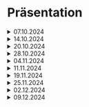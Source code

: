 # Präsentation

<details>
<summary markdown="span">07.10.2024</summary>

### Ort, Datum, Zeit

Gebäude 41 Haus 400 Raum 2417, 07.10.2024, 10:00 - 11:15 Uhr

### Teilnehmer

- Bauer Lukas @j23b0233
- Beck Cedric @j23b0826
- Brennförderer Timo @j23b0724
- Feyer Benjamin @j23f0712
- Fleischer Hanno @j23f0779
- Grigencha Daniel @j23g0274
- Koppe Felix @fkoppe

## Was haben wir die vergangene Woche gemacht:

- mit dem Projekt vertraut gemacht
- in das Wiki eingelesen
- in die JMonkey Engine eingelesen und erste Funktionalitäten implementiert

### Aufgabe 07

- Einarbeitung in mockito
    - Verwendung um mock-Objekte zu erstellen, um die Funktionalität von Klassen zu testen (Schwerpunkt: Testen von
      graphischen Benutzeroberflächen)
- Erläuterung des Tests in der Klasse `BattleState` und `ShipMap`

### Aufgabe 08

- Erläuterung der serverseitigen Überprüfung in der `ServerGameLogic`
- mit Bezug auf den erstellten Code:
    - in der Methode `checkMap()`
    - in der Methode `collidesWith()` (gegeben im `BattleShip`)
- clientseitigen Überprüfung im `EditorState`
- genauere Analyse der Lösung von Beck (Anzahl der Schiffe in der Klasse `ServerGameLogic`)

### Aufgabe 09

- Modelle für verbleibende Schiffstypen in der Klasse `SeaSynchronizer` hinzugefügt (gem. Aufgabenstellung)
- Konvertieren der Modelle in `.j3o` Dateien

### Aufgabe 10

- Integration von Hintergrundmusik (eigene Klasse `BackgroundMusic` erstellt, gem. Aufgabenstellung)

### Aufgabe 11

- mit dem Client einen Server erstellen (siehe Konstruktor der Klasse `BattleShipServer`)
- Erläuterung der Methode `connect()`, damit der Client einen Server hostet (siehe Klasse `BattleShipServer`)

### Aufgabe 12

- Überarbeitung der Effekte mit Erläuterung der Funktionalität (siehe `EffectHandler` und Bezug zur Methode
  `createHitEffekt`)
- Sinken der Schiffe mit der Methode `controllUpdate()`

## Anmerkungen vom Betreuer:

- Vermeidung von redundantem Code
- MVC Pattern (Modell unabhängig, von View und Controller)
- zu Aufgabe 10:
    - Features die nicht gefordert waren:
        - Checkbox für Effekte
        - Methode `toggleMusic()` mit den einzelnen States
        - Methode `setVolume()` mit Erläuterung der Funktionalität für die Gesamtlautstärke
        - Methode `changeMusic()` mit Erläuterung der Funktionalität für unterschiedliche Hintergrundmusik abhängig vom
          aktuellen `gameState`
- Verwendung unseres Wikis gem. dem BeispielWiki
- erstes Gruppentreffen Protokoll hat gepasst
- Protokolle immer führen und sorgfältig anlegen
- Rendern von Modellen aufgrund von Erfahrungen des letzten ProgProj

## Was werden wir diese Woche machen:

- Einführungsaufgabe abschließen (bis inkl. Aufgabe 13)
- Lukas Bauer (@j23b0233): Exception von Aufgabe 11 beheben und GUI überarbeiten

## Was hat uns an der Arbeit gehindert:

- Starten des Single Modes (Lukas Bauer @j23b0233 hat versucht seinen eigenen Single Mode zu implementieren)
- Konvertierung der Modelle in `.j3o` Dateien
- Verhältnismäßig wenig Zeit

</details>

<details>
<summary markdown="span">14.10.2024</summary>

### Ort, Datum, Zeit

Gebäude 41 Haus 400 Raum 2417, 07.10.2024, 10:00 - 11:15 Uhr

### Teilnehmer

- Bauer Lukas @j23b0233
- Beck Cedric @j23b0826
- Brennförderer Timo @j23b0724
- Feyer Benjamin @j23f0712
- Fleischer Hanno @j23f0779
- Grigencha Daniel @j23g0274
- Koppe Felix @fkoppe

## Was haben wir die vergangene Woche gemacht:

- Einarbeitungsaufgabe komplettiert

## Was werden wir diese Woche machen:

- Mit der Analysephase beginnen

## Was hat uns an der Arbeit gehindert:

- Aufgabe 13 umfangreicher als erwartet
- Verständnisprobleme der Aufgabenstellung
- DrawIO Einarbeitung

## Präsentation

### Aufgabe 10

- Aufgabenstellung Musik hinzufügen

Klasse `GameSound`
- Methoden: `VolumeSlider()`
- - Implementierung VolumeSlider 

Anmerkung Betreuer: Slider Probleme bei zwei Clients da der Slider auf den Wert des anderen gesetzt wird

### Aufgabe 11

- Aufgabenstellung Server aus Client hosten

Klasse `Networkdialog`
- mit den Änderungen zur Implementierung des features

### Aufgabe 12

- Aufgabenstellung einfügen von Parikeleffekten

Klasse `EffectHandler`
- Methode: `createFire()`
- - Ist für Parikeleffete von Feuer verantwortlich

Klasse `Seasynchronizer`

geänderte bzw. überarbeite funktionen für die Implementierung der Aufgabe
- Methode: `ShipControll()`
- Methode: `handleSinking()`
- Methode: `handleHit()`
- Methode: `hit()`

Anmerkung Betreuer: Schiff wird zu früh entfernt

### Aufgabe 13

- Aufgabenstellung einfügen und Animation von 2D sowie 3D Objekten

Vorstellung folgender Diagramme:

- BPMN Diagramm
- Client Statediagramm
- Server Statediagramm
- Klassendiagramm

Neu hinzugefügte Klasse `Shell` 
- Methode: `move()`
- - ist für die Flugbahn des projectils verantwortlich
- Methode: `updatePosition()`
- - synchronisiert die Shell bei beiden Clients

Anmerkung Betreuer:
Klasse `ShellControll`
- Methode `controllUpdate()`
- - Warum die controllUpdate Funktion bei Feyer Benjamin Feyer Benjamin @j23f0712 nicht überschrieben wurde

- - Antwort: Kein näherer grund

### Vorführung der Anwendungen

Grigencha Daniel @j23g0274
- Exception bei Einschlag einer Shell

Bauer Lukas @j23b0233
- Modell von 2er Schiff zu groß
- Kreative Implementierung der Aufgabe 13

Feyer Benjamin @j23f0712
- Anmerkung Betreuer: Fehlerhafter Aufprall Soundeffekt
- Problem wurde behoben

### Punkte Betreuer

- IntelliJ Shortcut zum aufräumen von Code
- Kommentare zu Code „durchdenken“

## Probleme die bis Freitag 18.10.2024 16:00 beseitigt werden müssen

- Exception Grigencha Daniel @j23g0274
- Musikregler Beck Cedric @j23b0826
- Schiffsanimation Beck Cedric @j23b0826

# Aufstieg in die Analysephase ist genehmigt

</details>

<details>
<summary markdown="span">20.10.2024</summary>

### Ort, Datum, Zeit

Online, 20.10.2024, 22:50 - 23:50 Uhr

### Teilnehmer

- Bauer Lukas @j23b0233
- Beck Cedric @j23b0826
- Brennförderer Timo @j23b0724
- Feyer Benjamin @j23f0712
- Fleischer Hanno @j23f0779
- Grigencha Daniel @j23g0274
- Koppe Felix @fkoppe

## Was haben wir die Vergangene Woche gemacht:

- Kundenwünsche an die Anwendung aufgenommen
- Artefakte für Analysephase erstellt

## Was werden wir die nächste Woche machen:

- Artefakte verbessern
- Artefakte genauer ausführen
- Punkte des Betreuers umsetzen

## Was ist uns schwergefallen:

- Nichts

## Präsentation

- Vorstellung der Artefakte
  - Erweiterte Aufgabenstellung
  - Use Cases
  - Zustandsdiagramm
    - nur Clientzustandsdiagramm
  - Klassendiagramm
  - Testhandbuch
  - Gestaltungsrichtlinien
    - GUI Mock-up
    - Menü Führung
    - Fonts
  - GUI-Skizzen
  
  - Benutzerhandbuch
  - Glossar

## Punkte Betreuer:
- Benutzerhandbuch
  - Extra Dokument mit Quellen des Handbuchs als separate Liste
  - unpassende Benennung des Anhangs -> umbenennen oder auslagern
  - Kapitel Hinweise (Installation von Bibliotheken)
- Erweiterte Aufgabenstellung
  - Bedingungen Sieg und Niederlage
  - Textpassagen ersetzen durch Auflistung
  - Orientieren am Beispiel Dokument
- Use Cases
  - UC-Player-06
    - Vorbedingung: Hat mindestens eine Figur auf dem Feld
    - Nachbedingung: Figur wird hervorgehoben
  - UC-Game-02
    - Hinweis auf mögliche Use Cases (Gewinner hat andere Anzeige als Verlierer)
  - Gestaltungsrichtlinien
    - Sperate Datei für Quellen
    - Quellen für Abbildungen angeben
  - Testhandbuch
    - Ein Use Case kann mehrere test Cases haben
  - Zustandsdiagramm
    - Genaueres Betrachten Zustand Spiel -> eigenes Diagramm für Statepattern im Statepattern
    - Betrachten Verhalten des Spielers
    - Betrachten PowerUp Karten
    - Anfangszustand und Endzustand Symbole beachten
    - Zustandsdiagramm für Menüführung
  - Wiki
    - Artefakte versionieren
    - Umbenennung des Spiels muss überall durchgeführt werden
  - Hinweis:
    - Artefakte, die in der Designphase erstellt werden müssen mit mehr Details versehen werden

</details>

<details>
<summary markdown="span">28.10.2024</summary>

### Ort, Datum, Zeit

Gebäude 41 Haus 400 Raum 2417, 28.10.2024, 10:00 - 10:45 Uhr

### Teilnehmer

- Bauer Lukas @j23b0233
- Beck Cedric @j23b0826
- Brennförderer Timo @j23b0724
- Feyer Benjamin @j23f0712
- Fleischer Hanno @j23f0779
- Grigencha Daniel @j23g0274
- Koppe Felix @fkoppe

## Was haben wir die vergangene Woche gemacht:

- Bestehende Artefakte überarbeitet/ erweitert
- Neue Artefakte hinzugefügt
- Erste Überlegungen für die Designphase angestellt

## Was werden wir diese Woche machen:

- Mit der Designphase beginnen

## Was hat uns an der Arbeit gehindert:

- UseCases führten zu Missverständnissen

## Präsentation

Zielbestimmungen
- Fließtext sind nun Stichpunkte
- Änderungen erläutert

UseCases
- UseCases erweitert/ überarbeitet

TestCases
- UC-Camera 03

Anmerkung Betreuer:
- Mausrad für Zoom Funktion fehlt

Zustandsdiagramme
- Zustände aufgeteilt
- Vorstellung der Artefakte

Anmerkung Betreuer:
- Artefakt des Baumdiagramms soll aus dem Verzeichnis Zustandsdiagramme entfernt werden
- Eine Verlinkung soll vorhanden sein

Klassendiagramme
- Änderung erläutert

Testhandbuch
- TestCases überarbeitet/ hinzugefügt
  - Ceremony
  - Statistik

Anmerkung Betreuer:
- Änderungen immer aktualisieren

AssetListe
- Welche Assets wir benötigen
- Modelle im Low Poly Style

Anmerkung Betreuer:
- Assets sollen in die Gestaltungsrichtlinien

Gestaltungsrichtlinien
- Quellen hinzugefügt

GUI-Skizzen
- Verbindungsfehler
- Statistik Fenster

Benutzerhandbuch
- JRE/ Libraries hinzugefügt
- Spiel verlassen Button
- Award Ceremony

Anmerkung Betreuer:
- JRE 8 oder höher ist Vorgabe und darauf können wir uns beziehen

Glossar
- Überarbeitet
- Rechtschreibung korrigiert

## Punkte Betreuer:
- Für weitere Präsentationen Schwerpunkte setzen auf die man genauer eingeht

## Punkte Tutor:
- Keine

## Punkte Teamleiter:

Frage:

- Müssen in der Designphase UseCases welche, sich aus Zustandsdiagrammen ableiten bearbeitet werden?

Antwort:
- Ja

## Punkte Gruppe:
- Keine

# Aufstieg in die Designphase ist gewährt

</details>

<details>
<summary markdown="span">04.11.2024</summary>

### Ort, Datum, Zeit

Gebäude 41 Haus 400 Raum 2417, 04.11.2024, 10:00 - 10:40 Uhr

### Teilnehmer

- Bauer Lukas @j23b0233
- Beck Cedric @j23b0826
- Brennförderer Timo @j23b0724
- Feyer Benjamin @j23f0712
- Fleischer Hanno @j23f0779
- Grigencha Daniel @j23g0274
- Koppe Felix @fkoppe

## Was haben wir die vergangene Woche gemacht:

- Analysephase nachgearbeitet
- Designphase begonnen

## Was werden wir nächste Woche machen:

- Artefakte überarbeiten/ erneuern
  - Testhandbuch
  - BPMN

## Präsentation:

- Klassendiagramme
- Paketdiagramme
- Zustandsdiagramme
- Asset Liste
- Use Cases
- Benutzerhandbuch

## Punkte vom Betreuer:
- Zustandsdiagramme
  - Server
    - Rolldice soll genauer erklärt werden
  - Client
    - Settings
      - Audio ist mit Video Settings vertauscht
    - ChoosePiece
      - Für bessere Übersichtlichkeit soll SelectPiece verschoben werden
- Klassendiagramm
  - Controller
    - Generalisierungspfeil muss ein Implementierungspfeil sein
  - Use Cases
    - Auf der jeweiligen Seite vermerken, wo sich die Änderungen befinden
  - AssetListe
    - Mit welchen Tools wurden die Modelle erstellt
      - Mit Blender
- Warum haben wir uns für die Architektur entschieden
  - Um unser Spiel vor "Cheats" der Clients zu schützen
- Wiki Titel ändern -> Man don´t get angry 


## Punkte vom Tutor:
- Frage bezüglich einer Message
  - Wurde geklärt

## Fragen vom Teamleiter:
- Bezüglich des Notenscheins fürs Prog Proj
  - Direkt mit Herrn Minas abklären
  
---

### Terminänderung 

- <del>18.11.2024, 10:00, Gebäude 41 Haus 400 Raum 2417</del>
- 19.11.2024, 12:00, Gebäude 41 Haus 400 Raum 2417

</details>

<details>
<summary markdown="span">11.11.2024</summary>

### Ort, Datum, Zeit

Gebäude 41 Haus 400 Raum 2417, 11.11.2024, 10:00 - 11:10 Uhr

### Teilnehmer

- Bauer Lukas @j23b0233
- Beck Cedric @j23b0826
- Brennförderer Timo @j23b0724
- Feyer Benjamin @j23f0712
- Fleischer Hanno @j23f0779
- Grigencha Daniel @j23g0274
- Koppe Felix @fkoppe

## Was haben wir die vergangene Woche gemacht:
- BPMN Diagramm erstellt
- Paketdiagramm erweitert
- Zustandsdiagramme überarbeitet
- Use Cases über die Zustandsübergänge der Zustandsdiagramme geschrieben
- Testhandbuch über die neuen Use Cases

## Was machen wir nächste Woche:
- Mit der Implementierung beginnen

## Was hat uns an der Arbeit gehindert:
- Wechsel des Teamleiters

## Präsentation:

Klassendiagramme:
- Model
  - Unterschiede zur vorherigen Iteration
  - Erläuterung der States welche wir im Client als auch Server Zustandsautomaten benötigen
- View
  - States und ihre Funktion
  - BoardView
  - GameView
  - GuiView

Paketdiagramme:
- Model ist im Paket von Server und Client

Sequenzdiagramme:
- Schwerpunkt der Präsentation
- Erläuterung anhand der Bewegung von Figuren

Flussdiagramme:
- Bewegungen der Figuren

Zustandsdiagramme:
- Änderungen vorgetragen

Use-Cases:
- 120 neue Use Cases welche sich aus den Zustandsdiagrammen abgeleitet haben

Testhandbuch:
- Test Cases für die 120 neuen Use Cases

Asset Liste:
- Map ist nun Modelliert
- Kartenstapel wurde hinzugefügt
- Wartebereiche befinden sich nun auf der Map

### Punkte Betreuer:
- BPMN Diagramm
  - Diagramm soll bis zum Spielende darstellen
  - Client übernimmt zu viele Aufgaben für die Thin Client Architektur
  - BPMN erstellen welches sich auf Würfeln und "ziehen" bezieht

- Flussdiagramme:
  - Move
    - Endzustand soll abgerundet sein
    - Flussdiagramme vereinheitlichen
    - Pfeile sollen "gerade" sein

- MessageList ins Wiki einpflegen

- Klassendiagramme:
  - Hinweis: Durch die Implementierung ergeben sich Änderungen in den jeweiligen Artefakten
  - Getter und Setter können in den Artefakten weggelassen werden

- Sequenzdiagramme:
  - "Die Pfeile" nummerieren
  - TryMove Pfeil von Objekt muss auf den Lebensbalken verweisen
  - Beschreibungen hinzufügen
  - Letzte Rückgabe muss gestrichelt dargestellt werden
  - Die Größe der Lebensbalken passt nicht muss überarbeitet werden

- Allgemeine Punkte:
  - Jeder Kundenkontakt muss dokumentiert werden

### Punkte Tutor:
- Zufrieden mit Artefakten

### Punkte Teamleiter:
- Zufrieden mit Teamleistung

### Punkte Team:
- Keine

# Aufstieg in die Implementierungsphase ist gewährt

</details>

<details>
<summary markdown="span">19.11.2024</summary>

### Ort, Datum, Zeit

Online (Zoom-Meeting), 19.11.2024, 12:00 - 12:40 Uhr

### Teilnehmer

- Bauer Lukas @j23b0233
- Beck Cedric @j23b0826
- Brennförderer Timo @j23b0724
- Feyer Benjamin @j23f0712
- Fleischer Hanno @j23f0779
- Grigencha Daniel @j23g0274
- Koppe Felix @fkoppe

## Was haben wir die vergangene Woche gemacht:
- Artefakte überarbeitet
- BPMN Lobby
- Notification Liste
  - Kommunikation Model - View

## Was machen wir nächste Woche:
- Schwerpunkt Tests
- Model nahezu komplettiert
- View wird weiterentwickelt

## Was hat uns an der Arbeit gehindert:
- Widersprüchliche Artefakte
- Implementierung
  - Verticie Count von 3 Millionen

## Aufgabenverteilung:

- Branches
- Development ist zusammenführung von Model und View
  - Ist Main branch
  - Dev  Test 	- Test
  - Dev Client 	- View
- Model
  - Grigencha, Fleischer
- View
  - Koppe Cedrick
- Test
  - Bauer, Feyer, Brennförderer

## Präsentation:

- BPMN Diagramm
- Erklärung hinzugefügt
  - Turn - Ceremony ergänzt
  - Lobby - neu hinzugefügt
    - Verbindung zwischen Server und Client auf Protokoll ebene
- Notifications
  - Aufführung aller Notifications
- Klassendiagramme
  - Kleinere Änderungen
- Implementierung
  - Model noch nicht fertig
      - Alle Klassen für den Automaten
        - Client hat nur leere Klassen
        - ServerState
    - Abstrakte Klasse Parent
      - Änderungen im Klassendiagramm werden sich ergeben
    - Lobby
      - Transitionen die er machen muss
      - Client wählt Tsk aus - Server muss alle Clients informieren
    - GameState
      - Alle Transitionen
      - Entscheidet welche Transitionen sie macht Intern
    - ServerState machine ist bis zur nächsten Präsentation fertig
    - Game - Klasse die für, dass Spiel zuständig ist
      - Spieler werden mit Farbe gespeichert
      - Statistiken werden gespeichert
  - View
  -	Vorstellung der Anwendung
    - Vertices Anzahl wird optimiert
      - AcousticHandler
      - PlaySound
      - MdgaSound
      - Map.mdga
  - Test werden im Laufe dieser Woche bearbeitet

### Punkte Betreuer:
- Welche Herausforderungen hatten wir speziell in der Implementierungsphase
  - Missverständnisse bei den Artefakten
  - Messages haben gefehlt oder waren fehlerhaft
  - tryMove und Move Logik wurde ausgelagert
- Diagramme, die sich ändern in der jeweiligen Phase einpflegen
  - Klassendiagramme in Implementierungsphase einfügen
- Allgemeine Hinweise:
  - CodeStyle und CheckStyle müssen vor jedem Push durchlaufen
  - Solarlind API für Codeanalyse - Codeoptimierung

### Punkte Tutor:
- Demo
  - Gelb und grün gegen andere Farben austauschen

### Punkte Teamleiter:
- Keine Punkte

### Punkte Team:
- Keine Punkte

</details>

<details>
<summary markdown="span">25.11.2024</summary>

### Ort, Datum, Zeit

Gebäude 41 Haus 400 Raum 2417, 25.11.2024, 10:00 - 10:40 Uhr

### Teilnehmer

- Bauer Lukas @j23b0233
- Beck Cedric @j23b0826
- Brennförderer Timo @j23b0724
- Feyer Benjamin @j23f0712
- Fleischer Hanno @j23f0779
- Grigencha Daniel @j23g0274
- Koppe Felix @fkoppe

Was haben wir die vergangene Woche gemacht:

- Client State und Server State Machine weitergearbeitet
  - 	Server erste Übergänge funktionsfähig
- View
  - 3D Welt Overlay wurde erweitert für 2D Top Down
- Test
  - ClientState Test

Was werden wir die nächste Woche machen:
- Spiel funktionsfähig

Was hat uns an der Arbeit gehindert:

- View
  - GUI über 3D Welt zu rendern
-	Krankheit
-	Prüfungsvorbereitung
-	Versucht Performance zu optimieren

Präsentation:

- Spiel
- GUI
  - Overlay
  - Performance
  - Von 3 Millionen Vertices auf 1 Millionen Vertices
  - Ceremony
- Wenn Server und Client kommunizieren bezüglich Piece
  - Für klare Identifizierung des Pieces
-	Messages wurden mit JavaDocs versehen
-	ServerState
  - Move Methoden sind von der Logik nun im ServerState
    - TryInfieldMove
      - Kurze Erläuterung der Logik
-	View

Punkte Betreuer:

- Performance Probleme ca. 9 FPS
- Wenn sich Artefakte ändern dies sofort anzeigen
- Alle Kundeninteraktionen nachsteuern
- Plenumspräsentation:
  - Humor (Minas als Sonne)
-	Frage zu GUI-Settings - Video
-	afterGameCleanup
  - eine Art Reset
-	InputSynchronizer
  - Interface Analoglistener
  - Kann optimiert werden
-	View
  - MDGA View
    - Viele This Pointer
-	curIndex
  - Für die Bewegung der Figuren
-	Model
  - Player
    - RemoveHandCard
      - Wird benötigt, um nur eine Karte zu entfernen
-	Readme erneuert - aktuell noch von BattleShips

Punkte Tutor:
- Commit hatte einen nicht aussagekräftigen Namen

Punkte Teamleiter:
- Keine Punkte

Punkte Team:
- Fragen zu IP Adressbereich
  - Keine Antwort
- Probleme beim Pushen über 100 Mbyte

</details>

<details>
<summary markdown="span">02.12.2024</summary>

### Ort, Datum, Zeit

Gebäude 41 Haus 400 Raum 2417, 02.12.2024, 10:00 - 10:30 Uhr

### Teilnehmer

- Bauer Lukas @j23b0233
- Beck Cedric @j23b0826
- Brennförderer Timo @j23b0724
- Feyer Benjamin @j23f0712
- Fleischer Hanno @j23f0779
- Grigencha Daniel @j23g0274
- Koppe Felix @fkoppe


### Was haben wir die vergangene Woche gemacht:

- Client in großen Teilen fertiggestellt
- Kommunikation zwischen Server und Client in Lobby
- Designs hinzugefügt
- Performance Probleme gefixt

### Was werden wir nächste Woche machen:

- Spiel fertigstellen

### Was hat uns an der Arbeit gehindert:

- Kommunikationsproblem Server war Fehlerhaft und musste überarbeitet werden
- Serialisierung von Klassen

### Präsentation:

- MainView Server wird gestartet
- Funktionen wie startServer
- Diverse Serverübergänge müssen noch geschrieben werden
- GUI Graphiken wurden eingefügt
- Buttons geben optisches feedback beim darüber hovern
- Videosettings wurden hinzugefügt
- View ist fertig
- Animation, hover Effekte wurden hinzugefügt
- Ceremony wurde graphisch überarbeitet

### Punkte Betreuer:

- Wurden Artefakte überarbeitet?
  - Wurden bearbeitet aber noch nicht in dem Wiki

- Sind die Testklassen fertig?
  - 50 – 60% fertig

- 3 Clients 15 GB Arbeitsspeicher Nutzung
  - Wurde verbessert

- OpenGl ins Benutzerhandbuch aufnehmen
- Artefakte, die sich ändern in die Implementierungsphase übernehmen

  - Betroffene Artefakte:
    - Sequenzdiagramm
    - Zustandsdiagramm
    - Testhandbuch
    - Klassendiagramme müssen aufgesplittet werden

- Sympathie Zustimmung des Publikums gewinnen
- Zeitmanagement beachten

### Punkte Tutor:

- Ordentliche Comit Messages

### Punkte Teamleiter:

- Keine Punkte

### Punkte Team:

- Termin Abschluss Präsentation 11.12.2024 12:30 – 14:00

</details>


<details>
<summary markdown="span">09.12.2024</summary>

### Ort, Datum, Zeit

Gebäude 41 Haus 400 Raum 2417, 09.12.2024, 10:00 - 11:00 Uhr

### Teilnehmer

- Bauer Lukas @j23b0233
- Beck Cedric @j23b0826
- Brennförderer Timo @j23b0724
- Feyer Benjamin @j23f0712
- Fleischer Hanno @j23f0779
- Grigencha Daniel @j23g0274
- Koppe Felix @fkoppe

### Was haben wir gemacht:
- Programmiert im Model
- Server und Client sind fertig
- View ist fertig
- Artefakte wurden erstellt

### Was hat uns an der Arbeit gehindert:

- Schlaf und Bugs finden
- Prüfungsvorbereitung
- Es wurde nicht festgehalten welche Änderungen zur Designphase stattgefunden haben

### Was werden wir nächste Woche machen:

- Letzte Bugs fixen
- Veränderungen zur Designphase ins Wiki eintragen
- Artefakte erstellen

Präsentation:

- Wiki
- Paket Diagramm
  - Geänderte Struktur des Projekts
- Flussdiagramme
  - Bewegen der Figuren wurde grundlegend geändert

- BPMN-Diagramme
  - Ablauf eines Spielstarts in der Lobby
  - Ablauf nach Spielstart zum Herausfinden des startingPlayers
  - Ablauf des Spielens von einem Spieler welche Möglichkeiten er hat
- Klassendiagramme
  - Wurden nicht aktualisiert
- Messages
  - Messages wurden entfernt und hinzugefügt
- Notifikation
  - Keine Änderung
- Code
  - NoPieceState
    - Logik, die uns berechnet welche Pieces wir wann wo benutzen, können
    - Funktion ist genauso wie im State Diagramm implementiert
  - SelectPieceState
    - Move Methoden müssen umgeschrieben werden
    - Wir überprüfen unsere Liste an Movable Pieces, Pieces mit des State home oder infield, dann wird der Target-Index berechnet.

### Vorstellung des Spiels:
-	Die 4 TSK spezifischen "wurf" Animationen
-	Netzwerkfähigkeit
-	Spiel mit 4 Mitspielern


### Punkte Betreuer:

Woher kommt der Branch dev2
- Durch Bugfixes

Wie zweckmäßig ist ein Test Branch
- Für simultanes arbeiten und Verhinderung von Merge Konflikten

Nach Spielen der Swap Card Nullpointer Exception
- Abgleich zwischen Pieces hat nicht funktioniert

4 Clients an einem PC sind nahezu unmöglich
- Performance Probleme sind bekannt
- Lösung ist es über die Konsole zu starten

Warum sind wir auf die neueste Version von Gradle gewechselt
- Aufgrund der Models

Der Unterschied zwischen Dev1 und Dev2
- Klassen und grundlegende Models wurden geändert und wir wollten unseren Fortschritt nicht verlieren

Schwerpunkt:

- Spiel lauffähig machen
- Artefakte nachreichen
- Tests abschließen
- Testhandbuch
- Sämtliche Artefakte, die sich geändert haben müssen in die Implementierungsphase
- Bugs(Plenumspräsentation) Deadline Dienstag 17:00
- Artefakte (Wiki) Termin Deadline Donnerstag:  Dienstschluss
- Worst Case Termin am 07.01.2025

### Punkte Tutor:

-	Wie müssen die Würfel fallen damit man das sieht, was man sehen soll
-	Fake it until you make it
-	Funktionen kommentieren

### Punkte Teamleiter:

-	Keine

### Punkte Team:

-	Keine


</details>